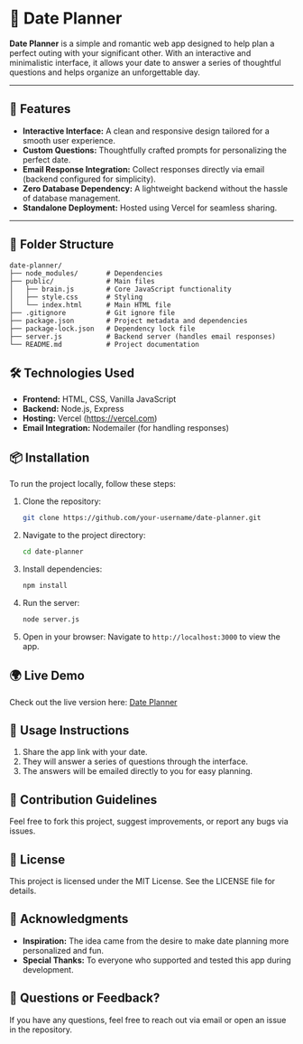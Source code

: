 # 🌟 Date Planner

**Date Planner** is a simple and romantic web app designed to help plan a perfect outing with your significant other. With an interactive and minimalistic interface, it allows your date to answer a series of thoughtful questions and helps organize an unforgettable day.

---

## 🚀 Features

- **Interactive Interface:** A clean and responsive design tailored for a smooth user experience.
- **Custom Questions:** Thoughtfully crafted prompts for personalizing the perfect date.
- **Email Response Integration:** Collect responses directly via email (backend configured for simplicity).
- **Zero Database Dependency:** A lightweight backend without the hassle of database management.
- **Standalone Deployment:** Hosted using Vercel for seamless sharing.

---

## 📂 Folder Structure

```plaintext
date-planner/
├── node_modules/       # Dependencies
├── public/             # Main files
│   ├── brain.js        # Core JavaScript functionality
│   ├── style.css       # Styling
│   └── index.html      # Main HTML file
├── .gitignore          # Git ignore file
├── package.json        # Project metadata and dependencies
├── package-lock.json   # Dependency lock file
├── server.js           # Backend server (handles email responses)
└── README.md           # Project documentation
```

## 🛠️ Technologies Used

- **Frontend:** HTML, CSS, Vanilla JavaScript
- **Backend:** Node.js, Express
- **Hosting:** Vercel (https://vercel.com)
- **Email Integration:** Nodemailer (for handling responses)

## 📦 Installation

To run the project locally, follow these steps:

1. Clone the repository:

    ```bash
    git clone https://github.com/your-username/date-planner.git
    ```

2. Navigate to the project directory:

    ```bash
    cd date-planner
    ```

3. Install dependencies:

    ```bash
    npm install
    ```

4. Run the server:

    ```bash
    node server.js
    ```

5. Open in your browser:
    Navigate to `http://localhost:3000` to view the app.

## 🌍 Live Demo

Check out the live version here: [Date Planner]([https://your-vercel-url.com](https://date-planner-1vv386e67-gshanks-projects.vercel.app))

## 📝 Usage Instructions

1. Share the app link with your date.
2. They will answer a series of questions through the interface.
3. The answers will be emailed directly to you for easy planning.

## 🧰 Contribution Guidelines

Feel free to fork this project, suggest improvements, or report any bugs via issues.

## 📜 License

This project is licensed under the MIT License. See the LICENSE file for details.

## 💖 Acknowledgments

- **Inspiration:** The idea came from the desire to make date planning more personalized and fun.
- **Special Thanks:** To everyone who supported and tested this app during development.

## 📧 Questions or Feedback?

If you have any questions, feel free to reach out via email or open an issue in the repository.
